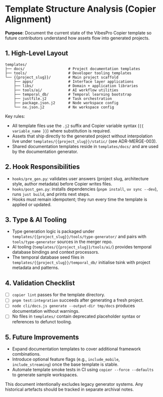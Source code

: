 # Template Structure Analysis (Copier Alignment)

**Purpose**: Document the current state of the VibesPro Copier template so future contributors understand how assets flow into generated projects.

## 1. High-Level Layout

```
templates/
├── docs/                    # Project documentation templates
├── tools/                   # Developer tooling templates
└── {{project_slug}}/        # Main project scaffold
    ├── apps/                # Interface layer applications
    ├── libs/                # Domain + application libraries
    ├── tools/ai/            # AI workflow utilities
    ├── temporal_db/         # Temporal learning bootstrap
    ├── justfile.j2          # Task orchestration
    ├── package.json.j2      # Node workspace config
    └── nx.json.j2           # Nx workspace config
```

Key rules:

- All template files use the `.j2` suffix and Copier variable syntax (`{{ variable_name }}`) where substitution is required.
- Assets that ship directly to the generated project without interpolation live under `templates/{{project_slug}}/static/` (see ADR-MERGE-003).
- Shared documentation templates reside in `templates/docs/` and are used by the documentation generator.

## 2. Hook Responsibilities

- `hooks/pre_gen.py`: validates user answers (project slug, architecture style, author metadata) before Copier writes files.
- `hooks/post_gen.py`: installs dependencies (`pnpm install`, `uv sync --dev`), runs `just build`, and prints next steps.
- Hooks must remain idempotent; they run every time the template is applied or updated.

## 3. Type & AI Tooling

- Type generation logic is packaged under `templates/{{project_slug}}/tools/type-generator/` and pairs with `tools/type-generator` sources in the merger repo.
- AI tooling (`templates/{{project_slug}}/tools/ai/`) provides temporal database bindings and context processors.
- The temporal database seed files in `templates/{{project_slug}}/temporal_db/` initialise tsink with project metadata and patterns.

## 4. Validation Checklist

- [ ] `copier lint` passes for the template directory.
- [ ] `pnpm test:integration` succeeds after generating a fresh project.
- [ ] `node cli/docs.js generate --output-dir tmp/docs` produces documentation without warnings.
- [ ] No files in `templates/` contain deprecated placeholder syntax or references to defunct tooling.

## 5. Future Improvements

- Expand documentation templates to cover additional framework combinations.
- Introduce optional feature flags (e.g., `include_mobile`, `include_streaming`) once the base template is stable.
- Automate template smoke tests in CI using `copier --force --defaults` to generate sample workspaces.

This document intentionally excludes legacy generator systems. Any historical artefacts should be tracked in separate archival notes.
